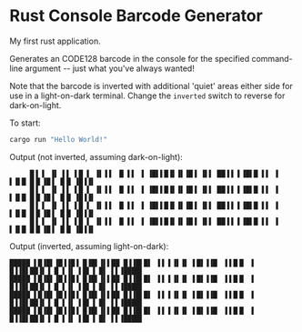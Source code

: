 ﻿# Rust Console Barcode Generator

My first rust application.

Generates an CODE128 barcode in the console for the specified command-line argument -- just what you've always wanted!

Note that the barcode is inverted with additional 'quiet' areas either side for use in a light-on-dark terminal.  Change the `inverted` switch to reverse for dark-on-light.

To start:

```bash
cargo run "Hello World!"
```

Output (not inverted, assuming dark-on-light):

```
     █▐ ▌ ▐▌ ▌▌ ▌█ ▌ ▐▌▐▐  █ ▌▌ ▐ ▐█▌▌█▐▌▐▌▐█▐ ▐▌▌ ██▐▐ ▌▐█▌█ ▌▌ ▐  ▌▐▌█ █▐▌▐█▐ ▐▌█ ▐█▐▐▌     
     █▐ ▌ ▐▌ ▌▌ ▌█ ▌ ▐▌▐▐  █ ▌▌ ▐ ▐█▌▌█▐▌▐▌▐█▐ ▐▌▌ ██▐▐ ▌▐█▌█ ▌▌ ▐  ▌▐▌█ █▐▌▐█▐ ▐▌█ ▐█▐▐▌     
     █▐ ▌ ▐▌ ▌▌ ▌█ ▌ ▐▌▐▐  █ ▌▌ ▐ ▐█▌▌█▐▌▐▌▐█▐ ▐▌▌ ██▐▐ ▌▐█▌█ ▌▌ ▐  ▌▐▌█ █▐▌▐█▐ ▐▌█ ▐█▐▐▌     
     █▐ ▌ ▐▌ ▌▌ ▌█ ▌ ▐▌▐▐  █ ▌▌ ▐ ▐█▌▌█▐▌▐▌▐█▐ ▐▌▌ ██▐▐ ▌▐█▌█ ▌▌ ▐  ▌▐▌█ █▐▌▐█▐ ▐▌█ ▐█▐▐▌     
```

Output (inverted, assuming light-on-dark):

````
█████ ▌█▐█▌▐█▐▐█▐ █▐█▌▐▌▌██ █▐▐█▌█▌ ▐▐ ▌▐▌▐▌ ▌█▌▐▐█  ▌▌█▐▌ ▐ █▐▐█▌██▐▌▐ █ ▌▐▌ ▌█▌▐ █▌ ▌▌▐████▌
█████ ▌█▐█▌▐█▐▐█▐ █▐█▌▐▌▌██ █▐▐█▌█▌ ▐▐ ▌▐▌▐▌ ▌█▌▐▐█  ▌▌█▐▌ ▐ █▐▐█▌██▐▌▐ █ ▌▐▌ ▌█▌▐ █▌ ▌▌▐████▌
█████ ▌█▐█▌▐█▐▐█▐ █▐█▌▐▌▌██ █▐▐█▌█▌ ▐▐ ▌▐▌▐▌ ▌█▌▐▐█  ▌▌█▐▌ ▐ █▐▐█▌██▐▌▐ █ ▌▐▌ ▌█▌▐ █▌ ▌▌▐████▌
█████ ▌█▐█▌▐█▐▐█▐ █▐█▌▐▌▌██ █▐▐█▌█▌ ▐▐ ▌▐▌▐▌ ▌█▌▐▐█  ▌▌█▐▌ ▐ █▐▐█▌██▐▌▐ █ ▌▐▌ ▌█▌▐ █▌ ▌▌▐████▌
````
